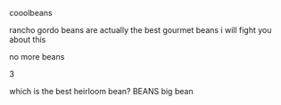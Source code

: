 cooolbeans

rancho gordo beans are actually the best gourmet beans i will fight you about this

no more beans

3

which is the best heirloom bean? 
BEANS
big bean
